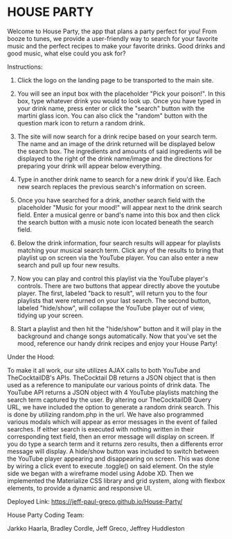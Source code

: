 
# HOUSE PARTY

Welcome to House Party, the app that plans a party perfect for you! From booze to tunes, we provide a user-friendly way to search for your favorite music and the perfect recipes to make your favorite drinks. Good drinks and good music, what else could you ask for?

Instructions:

1. Click the logo on the landing page to be transported to the main site.

2. You will see an input box with the placeholder "Pick your poison!". In this box, type whatever drink       you would to look up. Once you have typed in your drink name, press enter or click the "search"            button with the martini glass icon. You can also click the "random" button with the question mark          icon to return a random drink.

3. The site will now search for a drink recipe based on your search term. The name and an image of the        drink returned will be displayed below the search box. The ingredients and amounts of said                 ingredients will be displayed to the right of the drink name/image and the directions for preparing        your drink will appear below everything.

4. Type in another drink name to search for a new drink if you'd like. Each new search replaces the           previous search's information on screen.

5. Once you have searched for a drink, another search field with the placeholder "Music for your mood!"       will appear next to the drink search field. Enter a musical genre or band's name into this box and then    click the search button with a music note icon located beneath the search field.

6. Below the drink information, four search results will appear for playlists matching your musical search    term. Click any of the results to bring that playlist up on screen via the YouTube player. You can also    enter a new search and pull up four new results.

7. Now you can play and control this playlist via the YouTube player's controls. There are two buttons        that appear directly above the youtube player. The first, labeled "back to result", will return you to     the four playlists that were returned on your last search. The second button, labeled "hide/show", will    collapse the YouTube player out of view, tidying up your screen. 

8. Start a playlist and then hit the "hide/show" button and it will play in the background and change         songs automatically. Now that you've set the mood, reference our handy drink recipes and enjoy your        House Party!

Under the Hood:

To make it all work, our site utilizes AJAX calls to both YouTube and TheCocktailDB's APIs. TheCocktail DB returns a JSON object that is then used as a reference to manipulate our various points of drink data. The YouTube API returns a JSON object with 4 YouTube playlists matching the search term captured by the user. By altering our TheCocktailDB Query URL, we have included the option to generate a random drink search. This is done by utilizing random.php in the url. We have also programmed various modals which will appear as error messages in the event of failed searches. If either search is executed with nothing written in their corresponding text field, then an error message will display on screen. If you do type a search term and it returns zero results, then a differents error message will display. A hide/show button was included to switch between the YouTube player appearing and disappearing on screen. This was done by wiring a click event to execute .toggle() on said element. On the style side we began with a wireframe model using Adobe XD. Then we implemented the Materialize CSS library and grid system, along with flexbox elements, to provide a dynamic and responsive UI.  

Deployed Link: https://jeff-paul-greco.github.io/House-Party/

House Party Coding Team:

Jarkko Haarla, Bradley Cordle, Jeff Greco, Jeffrey Huddleston
